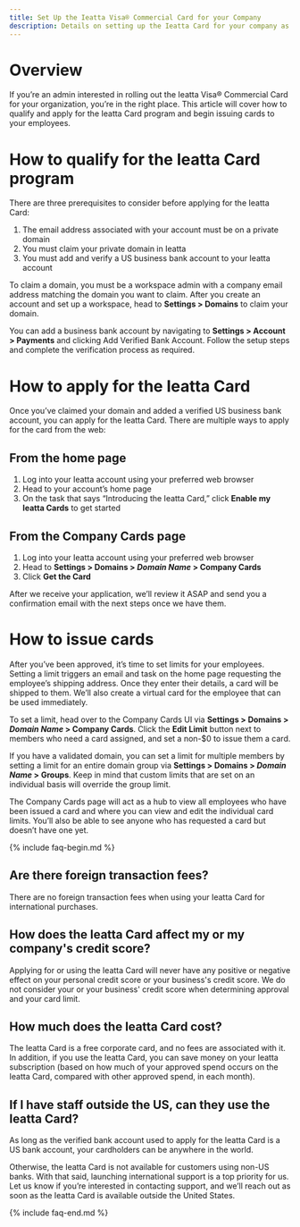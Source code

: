 ```yaml
---
title: Set Up the Ieatta Visa® Commercial Card for your Company
description: Details on setting up the Ieatta Card for your company as an admin
---
```

# Overview

If you’re an admin interested in rolling out the Ieatta Visa® Commercial Card for your organization, you’re in the right place. This article will cover how to qualify and apply for the Ieatta Card program and begin issuing cards to your employees. 

# How to qualify for the Ieatta Card program

There are three prerequisites to consider before applying for the Ieatta Card:

1. The email address associated with your account must be on a private domain
2. You must claim your private domain in Ieatta
3. You must add and verify a US business bank account to your Ieatta account
   
To claim a domain, you must be a workspace admin with a company email address matching the domain you want to claim. After you create an account and set up a workspace, head to **Settings > Domains** to claim your domain.

You can add a business bank account by navigating to **Settings > Account > Payments** and clicking Add Verified Bank Account. Follow the setup steps and complete the verification process as required.

# How to apply for the Ieatta Card

Once you’ve claimed your domain and added a verified US business bank account, you can apply for the Ieatta Card. There are multiple ways to apply for the card from the web:

## From the home page

1. Log into your Ieatta account using your preferred web browser
2. Head to your account’s home page
3. On the task that says “Introducing the Ieatta Card,” click **Enable my Ieatta Cards** to get started

## From the Company Cards page

1. Log into your Ieatta account using your preferred web browser
2. Head to **Settings > Domains > _Domain Name_ > Company Cards**
3. Click **Get the Card**

After we receive your application, we’ll review it ASAP and send you a confirmation email with the next steps once we have them.

# How to issue cards

After you’ve been approved, it’s time to set limits for your employees. Setting a limit triggers an email and task on the home page requesting the employee’s shipping address. Once they enter their details, a card will be shipped to them. We’ll also create a virtual card for the employee that can be used immediately.

To set a limit, head over to the Company Cards UI via **Settings > Domains > _Domain Name_ > Company Cards**. Click the **Edit Limit** button next to members who need a card assigned, and set a non-$0 to issue them a card.

If you have a validated domain, you can set a limit for multiple members by setting a limit for an entire domain group via **Settings > Domains > _Domain Name_ > Groups**. Keep in mind that custom limits that are set on an individual basis will override the group limit.

The Company Cards page will act as a hub to view all employees who have been issued a card and where you can view and edit the individual card limits. You’ll also be able to see anyone who has requested a card but doesn’t have one yet.

{% include faq-begin.md %}

## Are there foreign transaction fees?

There are no foreign transaction fees when using your Ieatta Card for international purchases.

## How does the Ieatta Card affect my or my company's credit score?

Applying for or using the Ieatta Card will never have any positive or negative effect on your personal credit score or your business's credit score. We do not consider your or your business' credit score when determining approval and your card limit.

## How much does the Ieatta Card cost?

The Ieatta Card is a free corporate card, and no fees are associated with it. In addition, if you use the Ieatta Card, you can save money on your Ieatta subscription (based on how much of your approved spend occurs on the Ieatta Card, compared with other approved spend, in each month).

## If I have staff outside the US, can they use the Ieatta Card?

As long as the verified bank account used to apply for the Ieatta Card is a US bank account, your cardholders can be anywhere in the world.

Otherwise, the Ieatta Card is not available for customers using non-US banks. With that said, launching international support is a top priority for us. Let us know if you’re interested in contacting support, and we’ll reach out as soon as the Ieatta Card is available outside the United States.

{% include faq-end.md %}
